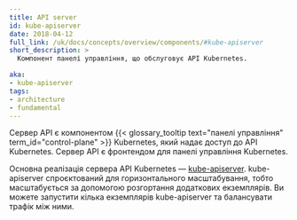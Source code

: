 ```yaml
---
title: API server
id: kube-apiserver
date: 2018-04-12
full_link: /uk/docs/concepts/overview/components/#kube-apiserver
short_description: >
  Компонент панелі управління, що обслуговує API Kubernetes.

aka:
- kube-apiserver
tags:
- architecture
- fundamental
---
```


Сервер API є компонентом {{< glossary_tooltip text="панелі управління" term_id="control-plane" >}} Kubernetes, який надає доступ до API Kubernetes. Сервер API є фронтендом для панелі управління Kubernetes.

<!--more-->

Основна реалізація сервера API Kubernetes — [kube-apiserver](/uk/docs/reference/generated/kube-apiserver/). kube-apiserver спроєктований для горизонтального масштабування, тобто масштабується за допомогою розгортання додаткових екземплярів. Ви можете запустити кілька екземплярів kube-apiserver та балансувати трафік між ними.
